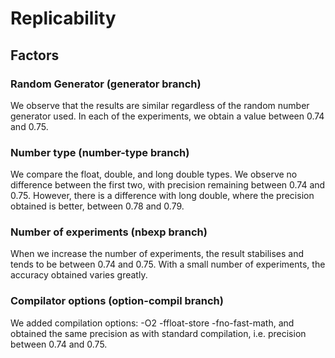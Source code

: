 # Replicability

## Factors

### Random Generator (generator branch)

We observe that the results are similar regardless of the random number generator used. In each of the experiments, we obtain a value between 0.74 and 0.75.

### Number type (number-type branch)

We compare the float, double, and long double types. We observe no difference between the first two, with precision remaining between 0.74 and 0.75. However, there is a difference with long double, where the precision obtained is better, between 0.78 and 0.79.

### Number of experiments (nbexp branch)

When we increase the number of experiments, the result stabilises and tends to be between 0.74 and 0.75. With a small number of experiments, the accuracy obtained varies greatly.

### Compilator options (option-compil branch)

We added compilation options: -O2 -ffloat-store -fno-fast-math, and obtained the same precision as with standard compilation, i.e. precision between 0.74 and 0.75.
